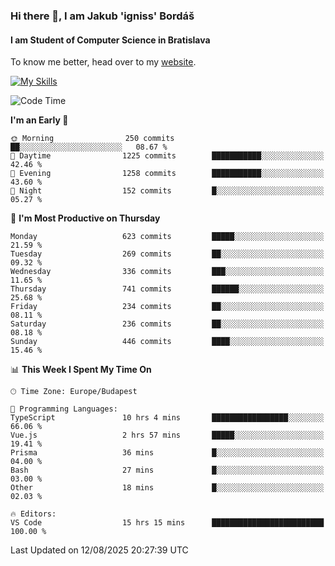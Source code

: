 ### Hi there 👋, I am Jakub 'igniss' Bordáš

#### I am Student of Computer Science in Bratislava
To know me better, head over to my [website](https://bordas.sk).

[![My Skills](https://skillicons.dev/icons?i=js,typescript,html,css,figma,svelte,vue,next,postgresql,nest,express,nodejs)](https://bordas.sk)


<!--START_SECTION:waka-->
![Code Time](http://img.shields.io/badge/Code%20Time-2%2C033%20hrs%2054%20mins-blue)

**I'm an Early 🐤** 

```text
🌞 Morning                250 commits         ██░░░░░░░░░░░░░░░░░░░░░░░   08.67 % 
🌆 Daytime                1225 commits        ███████████░░░░░░░░░░░░░░   42.46 % 
🌃 Evening                1258 commits        ███████████░░░░░░░░░░░░░░   43.60 % 
🌙 Night                  152 commits         █░░░░░░░░░░░░░░░░░░░░░░░░   05.27 % 
```
📅 **I'm Most Productive on Thursday** 

```text
Monday                   623 commits         █████░░░░░░░░░░░░░░░░░░░░   21.59 % 
Tuesday                  269 commits         ██░░░░░░░░░░░░░░░░░░░░░░░   09.32 % 
Wednesday                336 commits         ███░░░░░░░░░░░░░░░░░░░░░░   11.65 % 
Thursday                 741 commits         ██████░░░░░░░░░░░░░░░░░░░   25.68 % 
Friday                   234 commits         ██░░░░░░░░░░░░░░░░░░░░░░░   08.11 % 
Saturday                 236 commits         ██░░░░░░░░░░░░░░░░░░░░░░░   08.18 % 
Sunday                   446 commits         ████░░░░░░░░░░░░░░░░░░░░░   15.46 % 
```


📊 **This Week I Spent My Time On** 

```text
🕑︎ Time Zone: Europe/Budapest

💬 Programming Languages: 
TypeScript               10 hrs 4 mins       █████████████████░░░░░░░░   66.06 % 
Vue.js                   2 hrs 57 mins       █████░░░░░░░░░░░░░░░░░░░░   19.41 % 
Prisma                   36 mins             █░░░░░░░░░░░░░░░░░░░░░░░░   04.00 % 
Bash                     27 mins             █░░░░░░░░░░░░░░░░░░░░░░░░   03.00 % 
Other                    18 mins             █░░░░░░░░░░░░░░░░░░░░░░░░   02.03 % 

🔥 Editors: 
VS Code                  15 hrs 15 mins      █████████████████████████   100.00 % 
```


 Last Updated on 12/08/2025 20:27:39 UTC
<!--END_SECTION:waka-->
